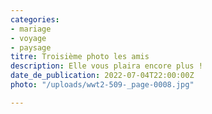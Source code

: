 ```yaml
---
categories:
- mariage
- voyage
- paysage
titre: Troisième photo les amis
description: Elle vous plaira encore plus !
date_de_publication: 2022-07-04T22:00:00Z
photo: "/uploads/wwt2-509-_page-0008.jpg"

---
```


